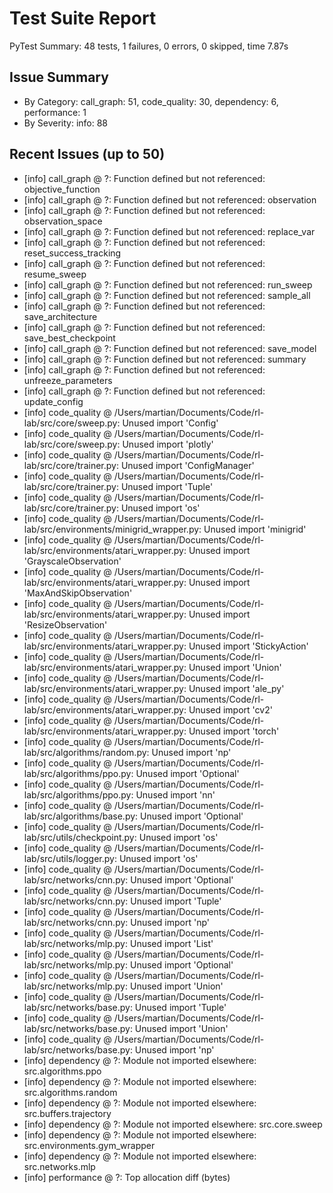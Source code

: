 # Test Suite Report
PyTest Summary: 48 tests, 1 failures, 0 errors, 0 skipped, time 7.87s

## Issue Summary
- By Category: call_graph: 51, code_quality: 30, dependency: 6, performance: 1
- By Severity: info: 88

## Recent Issues (up to 50)
- [info] call_graph @ ?: Function defined but not referenced: objective_function 
- [info] call_graph @ ?: Function defined but not referenced: observation 
- [info] call_graph @ ?: Function defined but not referenced: observation_space 
- [info] call_graph @ ?: Function defined but not referenced: replace_var 
- [info] call_graph @ ?: Function defined but not referenced: reset_success_tracking 
- [info] call_graph @ ?: Function defined but not referenced: resume_sweep 
- [info] call_graph @ ?: Function defined but not referenced: run_sweep 
- [info] call_graph @ ?: Function defined but not referenced: sample_all 
- [info] call_graph @ ?: Function defined but not referenced: save_architecture 
- [info] call_graph @ ?: Function defined but not referenced: save_best_checkpoint 
- [info] call_graph @ ?: Function defined but not referenced: save_model 
- [info] call_graph @ ?: Function defined but not referenced: summary 
- [info] call_graph @ ?: Function defined but not referenced: unfreeze_parameters 
- [info] call_graph @ ?: Function defined but not referenced: update_config 
- [info] code_quality @ /Users/martian/Documents/Code/rl-lab/src/core/sweep.py: Unused import 'Config' 
- [info] code_quality @ /Users/martian/Documents/Code/rl-lab/src/core/sweep.py: Unused import 'plotly' 
- [info] code_quality @ /Users/martian/Documents/Code/rl-lab/src/core/trainer.py: Unused import 'ConfigManager' 
- [info] code_quality @ /Users/martian/Documents/Code/rl-lab/src/core/trainer.py: Unused import 'Tuple' 
- [info] code_quality @ /Users/martian/Documents/Code/rl-lab/src/core/trainer.py: Unused import 'os' 
- [info] code_quality @ /Users/martian/Documents/Code/rl-lab/src/environments/minigrid_wrapper.py: Unused import 'minigrid' 
- [info] code_quality @ /Users/martian/Documents/Code/rl-lab/src/environments/atari_wrapper.py: Unused import 'GrayscaleObservation' 
- [info] code_quality @ /Users/martian/Documents/Code/rl-lab/src/environments/atari_wrapper.py: Unused import 'MaxAndSkipObservation' 
- [info] code_quality @ /Users/martian/Documents/Code/rl-lab/src/environments/atari_wrapper.py: Unused import 'ResizeObservation' 
- [info] code_quality @ /Users/martian/Documents/Code/rl-lab/src/environments/atari_wrapper.py: Unused import 'StickyAction' 
- [info] code_quality @ /Users/martian/Documents/Code/rl-lab/src/environments/atari_wrapper.py: Unused import 'Union' 
- [info] code_quality @ /Users/martian/Documents/Code/rl-lab/src/environments/atari_wrapper.py: Unused import 'ale_py' 
- [info] code_quality @ /Users/martian/Documents/Code/rl-lab/src/environments/atari_wrapper.py: Unused import 'cv2' 
- [info] code_quality @ /Users/martian/Documents/Code/rl-lab/src/environments/atari_wrapper.py: Unused import 'torch' 
- [info] code_quality @ /Users/martian/Documents/Code/rl-lab/src/algorithms/random.py: Unused import 'np' 
- [info] code_quality @ /Users/martian/Documents/Code/rl-lab/src/algorithms/ppo.py: Unused import 'Optional' 
- [info] code_quality @ /Users/martian/Documents/Code/rl-lab/src/algorithms/ppo.py: Unused import 'nn' 
- [info] code_quality @ /Users/martian/Documents/Code/rl-lab/src/algorithms/base.py: Unused import 'Optional' 
- [info] code_quality @ /Users/martian/Documents/Code/rl-lab/src/utils/checkpoint.py: Unused import 'os' 
- [info] code_quality @ /Users/martian/Documents/Code/rl-lab/src/utils/logger.py: Unused import 'os' 
- [info] code_quality @ /Users/martian/Documents/Code/rl-lab/src/networks/cnn.py: Unused import 'Optional' 
- [info] code_quality @ /Users/martian/Documents/Code/rl-lab/src/networks/cnn.py: Unused import 'Tuple' 
- [info] code_quality @ /Users/martian/Documents/Code/rl-lab/src/networks/cnn.py: Unused import 'np' 
- [info] code_quality @ /Users/martian/Documents/Code/rl-lab/src/networks/mlp.py: Unused import 'List' 
- [info] code_quality @ /Users/martian/Documents/Code/rl-lab/src/networks/mlp.py: Unused import 'Optional' 
- [info] code_quality @ /Users/martian/Documents/Code/rl-lab/src/networks/mlp.py: Unused import 'Union' 
- [info] code_quality @ /Users/martian/Documents/Code/rl-lab/src/networks/base.py: Unused import 'Tuple' 
- [info] code_quality @ /Users/martian/Documents/Code/rl-lab/src/networks/base.py: Unused import 'Union' 
- [info] code_quality @ /Users/martian/Documents/Code/rl-lab/src/networks/base.py: Unused import 'np' 
- [info] dependency @ ?: Module not imported elsewhere: src.algorithms.ppo 
- [info] dependency @ ?: Module not imported elsewhere: src.algorithms.random 
- [info] dependency @ ?: Module not imported elsewhere: src.buffers.trajectory 
- [info] dependency @ ?: Module not imported elsewhere: src.core.sweep 
- [info] dependency @ ?: Module not imported elsewhere: src.environments.gym_wrapper 
- [info] dependency @ ?: Module not imported elsewhere: src.networks.mlp 
- [info] performance @ ?: Top allocation diff (bytes) 